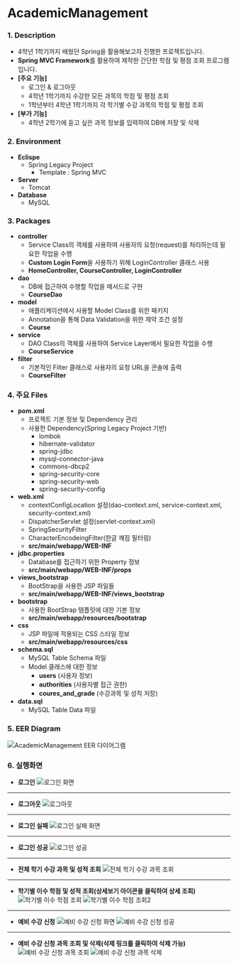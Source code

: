 # AcademicManagement

### **1. Description**
* 4학년 1학기까지 배웠던 Spring을 활용해보고자 진행한 프로젝트입니다.
* **Spring MVC Framework**를 활용하여 제작한 간단한 학점 및 평점 조회 프로그램입니다.
* **[주요 기능]**
  + 로그인 & 로그아웃
  + 4학년 1학기까지 수강한 모든 과목의 학점 및 평점 조회
  + 1학년부터 4학년 1학기까지 각 학기별 수강 과목의 학점 및 평점 조회
* **[부가 기능]**
  + 4학년 2학기에 듣고 싶은 과목 정보를 입력하여 DB에 저장 및 삭제


### **2. Environment**
* **Eclispe**
  + Spring Legacy Project
    - Template : Spring MVC
* **Server**
  + Tomcat
* **Database**
  + MySQL
  
  
### **3. Packages**
* **controller**
  + Service Class의 객체를 사용하여 사용자의 요청(request)를 처리하는데 필요한 작업을 수행
  + **Custom Login Form**을 사용하기 위해 LoginController 클래스 사용
  + **HomeController, CourseController, LoginController**
* **dao**
  + DB에 접근하여 수행할 작업을 메서드로 구현
  + **CourseDao**
* **model**
  + 애플리케이션에서 사용할 Model Class를 위한 패키지
  + Annotation을 통해 Data Validation을 위한 제약 조건 설정
  + **Course**
* **service**
  + DAO Class의 객체를 사용하여 Service Layer에서 필요한 작업을 수행
  + **CourseService**
* **filter**
  + 기본적인 Filter 클래스로 사용자의 요청 URL을 콘솔에 출력
  + **CourseFilter**


### **4. 주요 Files**
* **pom.xml**
  + 프로젝트 기본 정보 및 Dependency 관리
  + 사용한 Dependency(Spring Legacy Project 기반)
    - lombok
    - hibernate-validator
    - spring-jdbc
    - mysql-connector-java
    - commons-dbcp2
    - spring-security-core
    - spring-security-web
    - spring-security-config
* **web.xml**
  + contextConfigLocation 설정(dao-context.xml, service-context.xml, security-context.xml)
  + DispatcherServlet 설정(servlet-context.xml)
  + SpringSecurityFilter
  + CharacterEncodeingFilter(한글 깨짐 필터링)
  + **src/main/webapp/WEB-INF**
* **jdbc.properties**
  + Database를 접근하기 위한 Property 정보
  + **src/main/webapp/WEB-INF/props**
* **views_bootstrap**
  + BootStrap을 사용한 JSP 파일들
  + **src/main/webapp/WEB-INF/views_bootstrap**
* **bootstrap**
  + 사용한 BootStrap 템플릿에 대한 기본 정보
  + **src/main/webapp/resources/bootstrap**
* **css**
  + JSP 파일에 적용되는 CSS 스타일 정보
  + **src/main/webapp/resources/css**
* **schema.sql**
  + MySQL Table Schema 파일
  + Model 클래스에 대한 정보
    - **users** (사용자 정보)
    - **authorities** (사용자별 접근 권한)
    - **coures_and_grade** (수강과목 및 성적 저장)
* **data.sql**
  + MySQL Table Data 파일


### **5. EER Diagram**
![AcademicManagement EER 다이어그램](https://user-images.githubusercontent.com/70512325/146889889-3e675bf1-4547-46cf-b7fc-246e656f2031.png)


### **6. 실행화면**
* **로그인**
![로그인 화면](https://user-images.githubusercontent.com/70512325/144036965-58b92e32-da3c-4a5d-8784-007d15a99550.png)
---

* **로그아웃**
![로그아웃](https://user-images.githubusercontent.com/70512325/144038979-dc8899a0-fa60-464f-928e-4209abc99ae7.png)
---

* **로그인 실패**
![로그인 실패 화면](https://user-images.githubusercontent.com/70512325/144038922-e78b7859-dd87-483a-87e7-3df9db5b9d8c.png)
---

* **로그인 성공**
![로그인 성공](https://user-images.githubusercontent.com/70512325/144039259-ba5c5bc2-ea40-4e2e-9b99-8d4056cc1f77.png)
---

* **전체 학기 수강 과목 및 성적 조회**
![전체 학기 수강 과목 조회](https://user-images.githubusercontent.com/70512325/144039529-04d2b2e1-d955-4b25-9dc2-6c644141502a.png)
---

* **학기별 이수 학점 및 성적 조회(상세보기 아이콘을 클릭하여 상세 조회)**
![학기별 이수 학점 조회](https://user-images.githubusercontent.com/70512325/144039561-4bef2a13-b3fe-467a-80e5-f9435d0194d7.png)
![학기별 이수 학점 조회2](https://user-images.githubusercontent.com/70512325/144039568-ec448cff-e3f2-4fa8-af04-6ef3aeab5a75.png)
---

* **예비 수강 신청**
![예비 수강 신청 화면](https://user-images.githubusercontent.com/70512325/144039609-1f837b47-9191-499c-83af-2899f1c8ea9f.png)
![예비 수강 신청 성공](https://user-images.githubusercontent.com/70512325/144039619-b8cc516d-d842-476d-b5ae-8044ad048793.png)
---

* **예비 수강 신청 과목 조회 및 삭제(삭제 링크를 클릭하여 삭제 가능)**
![예비 수강 신청 과목 조회](https://user-images.githubusercontent.com/70512325/144039651-e94c124a-22fb-414d-ba39-3d2f55e0ca5e.png)
![예비 수강 신청 과목 삭제](https://user-images.githubusercontent.com/70512325/144039658-57c62478-b6f0-4b7e-b83a-bc21a6a782f6.png)
